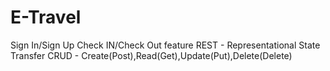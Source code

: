 # E-Travel
Sign In/Sign Up
Check IN/Check Out feature
REST - Representational State Transfer
CRUD - Create(Post),Read(Get),Update(Put),Delete(Delete)

